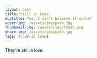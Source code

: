 ```yaml
---
layout: post
title: Still in Love
subtitle: Yea, I can't believe it either
cover-img: /assets/img/path.jpg
thumbnail-img: /assets/img/thumb.png
share-img: /assets/img/path.jpg
tags: [love is love]
---
```


They're still in love.
